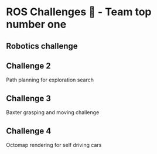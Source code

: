 # ROS Challenges :robot: - Team top number one

## Robotics challenge

## Challenge 2
Path planning for exploration search

## Challenge 3
Baxter grasping and moving challenge

## Challenge 4
Octomap rendering for self driving cars
